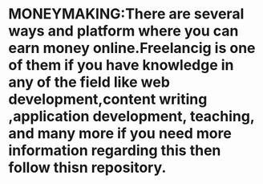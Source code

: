 # MONEYMAKING:There are several ways and platform where you can earn money online.Freelancig is one of them if you have knowledge in any of the field like web development,content writing ,application development, teaching, and many more if you need more information regarding this then follow thisn repository.
